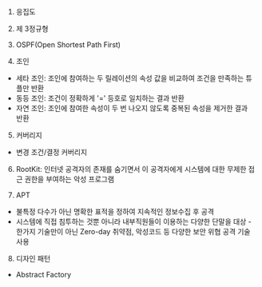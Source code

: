 1. 응집도

2. 제 3정규형

3. OSPF(Open Shortest Path First)

4. 조인

- 세타 조인: 조인에 참여하는 두 릴레이션의 속성 값을 비교하여 조건을 만족하는 튜플만 반환
- 동등 조인: 조건이 정확하게 '=' 등호로 일치하는 결과 반환
- 자연 조인: 조인에 참여한 속성이 두 번 나오지 않도록 중복된 속성을 제거한 결과 반환

5. 커버리지

- 변경 조건/결정 커버리지

6. RootKit: 인터넷 공격자의 존재를 숨기면서 이 공격자에게 시스템에 대한 무제한 접근 권한을 부여하는 악성 프로그램

7. APT

- 불특정 다수가 아닌 명확한 표적을 정하여 지속적인 정보수집 후 공격
- 시스템에 직접 침투하는 것뿐 아니라 내부직원들이 이용하는 다양한 단말을 대상
-한가지 기술만이 아닌 Zero-day 취약점, 악성코드 등 다양한 보안 위협 공격 기술 사용

8. 디자인 패턴

- Abstract Factory
